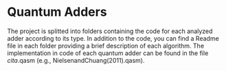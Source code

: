 # Quantum Adders
The project is splitted into folders containing the code for each analyzed adder according to its type. In addition to the code, you can find a Readme file in each folder providing a brief description of each algorithm.
The implementation in code of each quantum adder can be found in the file *cita*.qasm (e.g., NielsenandChuang(2011).qasm).


